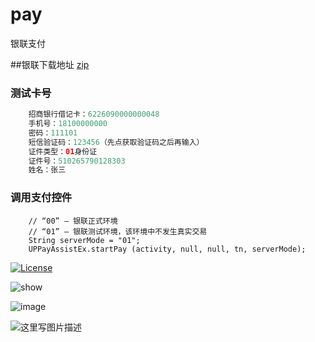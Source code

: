 # pay
银联支付

##银联下载地址
[zip](https://open.unionpay.com/ajweb/help/file/techFile?productId=3)

### 测试卡号
```java
    招商银行借记卡：6226090000000048
    手机号：18100000000
    密码：111101
    短信验证码：123456（先点获取验证码之后再输入）
    证件类型：01身份证
    证件号：510265790128303
    姓名：张三
```

### 调用支付控件
```
    // “00” – 银联正式环境
    // “01” – 银联测试环境，该环境中不发生真实交易
    String serverMode = "01";
    UPPayAssistEx.startPay (activity, null, null, tn, serverMode);
```

[![License](https://img.shields.io/badge/license-Apache%202.0-green.svg)](https://github.com/hugeterry/CoordinatorTabLayout/blob/master/LICENSE.txt)

![show](mipmap/ic_launcher.png)

![image](https://github.com/githubwing/DragPhotoView/raw/master/img/img.gif)

![这里写图片描述](http://img.blog.csdn.net/20151202143834990)